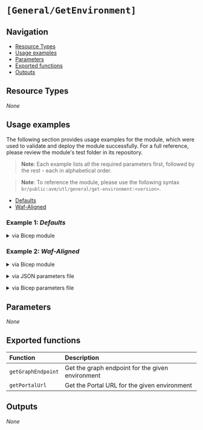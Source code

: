 #  `[General/GetEnvironment]`


## Navigation

- [Resource Types](#Resource-Types)
- [Usage examples](#Usage-examples)
- [Parameters](#Parameters)
- [Exported functions](#Exported-functions)
- [Outputs](#Outputs)

## Resource Types

_None_

## Usage examples

The following section provides usage examples for the module, which were used to validate and deploy the module successfully. For a full reference, please review the module's test folder in its repository.

>**Note**: Each example lists all the required parameters first, followed by the rest - each in alphabetical order.

>**Note**: To reference the module, please use the following syntax `br/public:avm/utl/general/get-environment:<version>`.

- [Defaults](#example-1-defaults)
- [Waf-Aligned](#example-2-waf-aligned)

### Example 1: _Defaults_

<details>

<summary>via Bicep module</summary>

```bicep
targetScope = 'subscription'

// ========== //
// Parameters //
// ========== //

@description('Optional. The name of the resource group to deploy for testing purposes.')
@maxLength(90)
// e.g., for a module 'network/private-endpoint' you could use 'dep-dev-network.privateendpoints-${serviceShort}-rg'
param resourceGroupName string = 'dep-${namePrefix}-<provider>-<resourceType>-${serviceShort}-rg'

@description('Optional. The location to deploy resources to.')
param resourceLocation string = deployment().location

@description('Optional. A short identifier for the kind of deployment. Should be kept short to not run into resource-name length-constraints.')
// e.g., for a module 'network/private-endpoint' you could use 'npe' as a prefix and then 'waf' as a suffix for the waf-aligned test
param serviceShort string = 'ggedef'

@description('Optional. A token to inject into the name of each resource. This value can be automatically injected by the CI.')
param namePrefix string = '#_namePrefix_#'

// ============ //
// Dependencies //
// ============ //

// General resources
// =================
resource resourceGroup 'Microsoft.Resources/resourceGroups@2021-04-01' = {
  name: resourceGroupName
  location: resourceLocation
}

// ============== //
// Test Execution //
// ============== //

// @batchSize(1)
// module testDeployment '../../../main.bicep' = [
//   for iteration in ['init', 'idem']: {
//     scope: resourceGroup
//     name: '${uniqueString(deployment().name, resourceLocation)}-test-${serviceShort}-${iteration}'
//     params: {
//       // You parameters go here
//       // name: '${namePrefix}${serviceShort}001'
//       // location: resourceLocation
//     }
//   }
// ]

import * as environment from '../../../main.bicep'

var cloud = 'AzureCloud'

// assert myAssert = environment.getGraphEndpoint(cloud) == 'https://graph.windows.net'
output thingFromEnvironment string = environment.getGraphEndpoint(cloud)
```

</details>
<p>

### Example 2: _Waf-Aligned_

<details>

<summary>via Bicep module</summary>

```bicep
module getEnvironment 'br/public:avm/utl/general/get-environment:<version>' = {
  name: 'getEnvironmentDeployment'
  params: {

  }
}
```

</details>
<p>

<details>

<summary>via JSON parameters file</summary>

```json
{
  "$schema": "https://schema.management.azure.com/schemas/2019-04-01/deploymentParameters.json#",
  "contentVersion": "1.0.0.0",
  "parameters": {}
}
```

</details>
<p>

<details>

<summary>via Bicep parameters file</summary>

```bicep-params
using 'br/public:avm/utl/general/get-environment:<version>'


```

</details>
<p>

## Parameters

_None_

## Exported functions

| Function | Description |
| :-- | :-- |
| `getGraphEndpoint` | Get the graph endpoint for the given environment |
| `getPortalUrl` | Get the Portal URL for the given environment |

## Outputs

_None_

